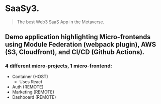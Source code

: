 # SaaSy3.

> The best Web3 SaaS App in the Metaverse.

## Demo application highlighting Micro-frontends using Module Federation (webpack plugin), AWS (S3, Cloudfront), and CI/CD (Github Actions).

### 4 different micro-projects, 1 micro-frontend:

- Container (HOST)
  - Uses React
- Auth (REMOTE)
- Marketing (REMOTE)
- Dashboard (REMOTE)

